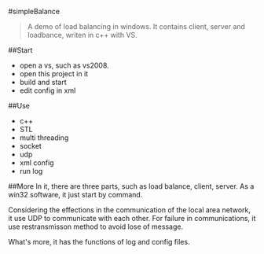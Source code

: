 #simpleBalance
>A demo of load balancing in windows.
>It contains client, server and loadbance, writen in c++ with VS.

##Start
*  open a vs, such as vs2008.
*  open this project in it
*  build and start
*  edit config in xml

##Use
*  c++
*  STL
*  multi threading
*  socket
*  udp
*  xml config
*  run log


##More
  In it, there are three parts, such as load balance, client, server. As a win32 software, it just start by command.

  Considering the effections in the communication of the local area network, it use UDP to communicate with each other. For failure in communications, it use restransmisson method to avoid lose of message.

  What's more, it has the functions of log and config files.
